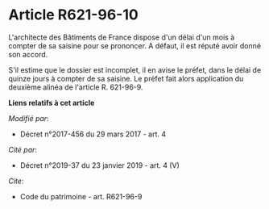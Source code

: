 # Article R621-96-10

L'architecte des Bâtiments de France dispose d'un délai d'un mois à compter de sa saisine pour se prononcer. A défaut, il est
réputé avoir donné son accord.

S'il estime que le dossier est incomplet, il en avise le préfet, dans le délai de quinze jours à compter de sa saisine. Le
préfet fait alors application du deuxième alinéa de l'article R. 621-96-9.

**Liens relatifs à cet article**

_Modifié par_:

  - Décret n°2017-456 du 29 mars 2017 - art. 4

_Cité par_:

  - Décret n°2019-37 du 23 janvier 2019 - art. 4 (V)

_Cite_:

  - Code du patrimoine - art. R621-96-9
